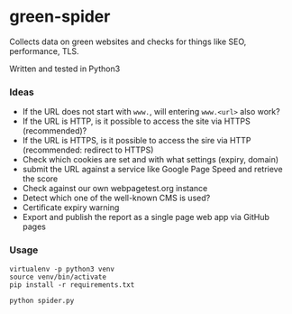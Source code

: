 # green-spider

Collects data on green websites and checks for things like SEO, performance, TLS.

Written and tested in Python3

### Ideas

- If the URL does not start with `www.`, will entering `www.<url>` also work?
- If the URL is HTTP, is it possible to access the site via HTTPS (recommended)?
- If the URL is HTTPS, is it possible to access the sire via HTTP (recommended: redirect to HTTPS)
- Check which cookies are set and with what settings (expiry, domain)
- submit the URL against a service like Google Page Speed and retrieve the score
- Check against our own webpagetest.org instance
- Detect which one of the well-known CMS is used?
- Certificate expiry warning
- Export and publish the report as a single page web app via GitHub pages

### Usage

```nohighlight
virtualenv -p python3 venv
source venv/bin/activate
pip install -r requirements.txt

python spider.py
```
